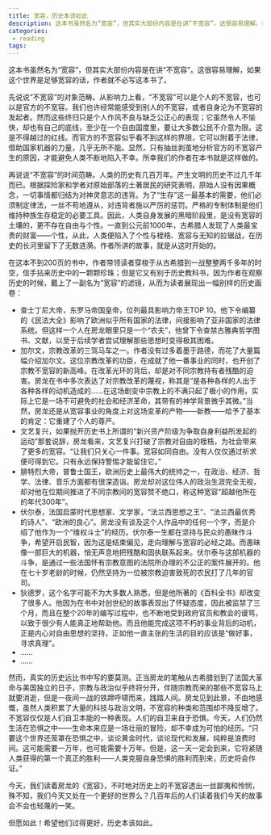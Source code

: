 ```yaml
---
title: 宽容，历史本该如此
description: 这本书虽然名为“宽容”，但其实大部份内容是在讲“不宽容”。这很容易理解，如果这个世界是足够宽容的话，作者就不必写这本书了。
categories:
 - reading
tags:
---
```


这本书虽然名为“宽容”，但其实大部份内容是在讲“不宽容”。这很容易理解，如果这个世界是足够宽容的话，作者就不必写这本书了。

先说说“不宽容”的对象范畴。从影响力上看，“不宽容”可以是个人的不宽容，也可以是官方的不宽容。我们也许经常能感受到别人的不宽容，或者自身沦为不宽容的发起者。然而这些终归只是个人作风不良与缺乏公正心的表现；它虽然令人不愉快，却也有自己的底线，至少在一个自由国度里，要让大多数公民不介意为限。这是不得越过的红线。而官方的不宽容似乎看不到这样的界限，它可以附着于法律，借助国家机器的力量，几乎无所不能。显然，只有抽丝剥茧地分析官方的不宽容产生的原因，才能避免人类不断地陷入不幸。所幸我们的作者在本书就是这样做的。

再说说“不宽容”的时间范畴。人类的历史有几百万年。产生文明的历史不过几千年而已。根据探险家和学者对原始部落的土著居民的研究表明，原始人没有因果概念，一切事情都归结为对神灵意志的违背。为了“生存”这一最基本的需要，他们必须制定律法，一丝不苟地遵从，对违背者施以严厉的惩罚。严格的专制体制是他们维持种族生存稳定的必要工具。因此，人类自身发展的黑暗阶段里，是没有宽容的土壤的，更不存在自由与个性。一直到公元前1000年，古希腊人发现了人类最宝贵的财富——个性，从此，人类便陷入了个性与桎梏、宽容与无知的拉锯战，在历史的长河里留下了无数涟漪。作者所讲的故事，就是从这时开始的。

在这本不到200页的书中，作者带领读者穿梭于从古希腊到一战整整两千多年的时空，信手拈来历史中的一颗颗珍珠；但是它又有别于历史教科书，因为作者在观察历史的时候，戴上了一副名为“宽容”的滤镜，从而为读者展现出一幅别样的历史画卷：

 - 查士丁尼大帝，东罗马帝国皇帝，位列最具影响力帝王TOP 10。他下令编纂的《民法大全》影响了欧洲似乎所有国家的法律，间接影响了亚非国家的法律系统。但这样一个人在房龙眼里只是一个“农夫”，他曾下令查禁古雅典哲学图书、文献，以至于后续学者尝试理解那些思想时变得极其困难。
 - 加尔文，宗教改革的三驾马车之一。作者没有过多着墨于路德，而花了大量篇幅介绍加尔文。这位宗教改革的功臣，在成就了他一番事业的同时，也开创了宗教不宽容的新高峰。在改革光环的背后，却是对不同宗教持有者残酷的迫害。房龙在书中多次表达了对宗教改革的蔑视，称其是“是各种各样的人出于各种各样的动机造成的......在这场剧变中宗教上的不满只起了极小的作用，实际上它是一场不可避免的社会和经济革命，其带有的神学背景微乎其微。”当然，房龙还是从宽容事业的角度上对这场变革的产物——新教——给予了基本的肯定：它重建了个人的尊严。
 - 文艺复兴，如果抛开历史书上所谓的“新兴资产阶级为争取自身利益所发起的运动”那套说辞，房龙看来，文艺复兴打破了宗教对自由的桎梏，为社会带来了更多的宽容。“让我们只关心一件事。宽容如同自由。没有人仅仅通过祈求便可得到它。只有永远保持警惕才能留住它。”
 - 腓特烈大帝，普鲁士国王，欧洲历史上最伟大的统帅之一，在政治、经济、哲学、法律、音乐方面都有很深造诣。房龙却对这位伟人的政治生涯完全无视，却对他在位期间推进了不同宗教间的宽容赞不绝口，称这种宽容“超越他所在的年代300年”。
 - 伏尔泰，法国启蒙时代思想家、文学家，“法兰西思想之王”、“法兰西最优秀的诗人”、“欧洲的良心”。房龙没有谈及这个人作品中的任何一个字，而是介绍了他作为一个“维权斗士”的经历。伏尔泰一生都在坚持与民众的愚昧作斗争，希望开启民智，因为这是结束偏见，走向理解与宽容的必经之路。而愚昧像一部巨大的机器，悄无声息地把残酷和固执联系起来。伏尔泰与这部机器的斗争，是通过一些法国怀有宗教意图的法院所办理的不公正的案件展开的。他在七十岁老龄的时候，仍然坚持为一位被宗教迫害致死的农民打了几年的官司。
 - 狄德罗，这个名字可能不为大多数人熟悉，但是他所著的《百科全书》却改变了很多人。他因为在书中对创世纪的故事表现出了怀疑态度，因此被监禁了三个月，而且在整个20年的编写过程中，也不断地受到政府官员和教会的谩骂，以致于很少有人能真正地帮助他。而且他能完成这项不朽的事业背后的动机，正是内心对自由思想的坚持，正如他一直主张的生活的目的应该是“做好事，寻求真理”。
 - ......
 - ......

然而，真实的历史远比书中写的要莫测。正当房龙的笔触从古希腊划到了法国大革命与美国独立的日子，宗教与政治似乎终将分开，伴随宗教而来的那些不宽容马上就要消逝，但是一夜间一战的铁蹄呼啸而来，践踏人间。房龙见到此景，不由地感慨，虽然人类积累了大量的科技与政治文明，不宽容的种类和范围却不降反增了。不宽容仅仅是人们自卫本能的一种表现。人们的自卫来自于恐惧。今天，人们仍然生活在恐惧之中——生命本来应是一场壮丽的冒险，却不幸成为可怕的经历。“只要这个世界还笼罩在恐惧之中，谈论黄金时代，谈论现代和发展，纯粹是浪费时间。这可能需要一万年，也可能需要十万年。但是，这一天一定会到来，它将紧随人类获得的第一个真正的胜利——人类克服自身恐惧的胜利而到来，历史将会作证。”

今天，我们读着房龙的《宽容》，不时地对历史上的不宽容透出一丝鄙夷和怜悯，殊不知，我们今天又处在一个更好的世界么？几百年后的人们读着我们今天的故事会不会也轻蔑的一笑。

但愿如此！希望他们过得更好，历史本该如此。
